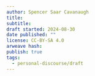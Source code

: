 ```yaml
---
author: Spencer Saar Cavanaugh
title:
subtitle:
draft started: 2024-08-30
date published: ""
license: CC-BY-SA 4.0
arweave hash:
publish: true
tags:
  - personal-discourse/draft
---
```

